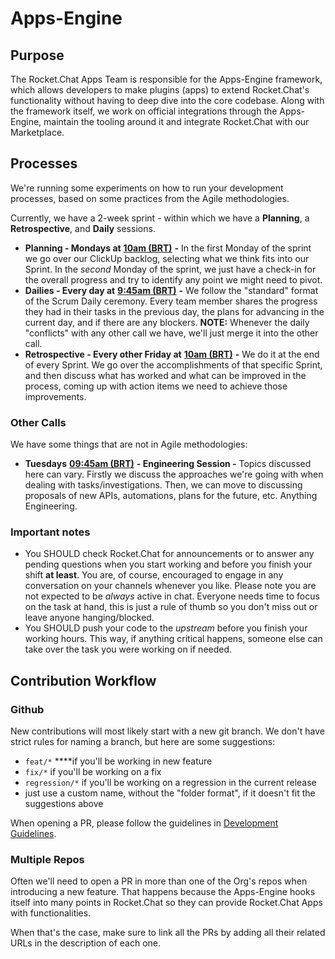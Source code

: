# Apps-Engine

## Purpose

The Rocket.Chat Apps Team is responsible for the Apps-Engine framework, which allows developers to make plugins \(apps\) to extend Rocket.Chat's functionality without having to deep dive into the core codebase. Along with the framework itself, we work on official integrations through the Apps-Engine, maintain the tooling around it and integrate Rocket.Chat with our Marketplace.

## Processes

We're running some experiments on how to run your development processes, based on some practices from the Agile methodologies. 

Currently, we have a 2-week sprint - within which we have a **Planning**, a **Retrospective**, and **Daily** sessions.

* **Planning - Mondays at** [**10am \(BRT\)**](http://mytime.io/10am/BRT) **-** In the first Monday of the sprint we go over our ClickUp backlog, selecting what we think fits into our Sprint. In the _second_ Monday of the sprint, we just have a check-in for the overall progress and try to identify any point we might need to pivot.
* **Dailies - Every day at** [**9:45am \(BRT\)**](http://mytime.io/9:45am/BRT) **-** We follow the "standard" format of the Scrum Daily ceremony. Every team member shares the progress they had in their tasks in the previous day, the plans for advancing in the current day, and if there are any blockers. **NOTE:** Whenever the daily "conflicts" with any other call we have, we'll just merge it into the other call.
* **Retrospective - Every other Friday at** [**10am \(BRT\)**](http://mytime.io/10am/BRT) **-** We do it at the end of every Sprint. We go over the accomplishments of that specific Sprint, and then discuss what has worked and what can be improved in the process, coming up with action items we need to achieve those improvements.

### Other Calls

We have some things that are not in Agile methodologies:

* **Tuesdays** [**09:45am \(BRT\)**](http://mytime.io/09:45am/BRT) **- Engineering Session -** Topics discussed here can vary. Firstly we discuss the approaches we're going with when dealing with tasks/investigations. Then, we can move to discussing proposals of new APIs, automations, plans for the future, etc. Anything Engineering.

### **Important notes**

* You SHOULD check Rocket.Chat for announcements or to answer any pending questions when you start working and before you finish your shift **at least**. You are, of course, encouraged to engage in any conversation on your channels whenever you like. Please note you are not expected to be _always_ active in chat. Everyone needs time to focus on the task at hand, this is just a rule of thumb so you don't miss out or leave anyone hanging/blocked.
* You SHOULD push your code to the _upstream_ before you finish your working hours. This way, if anything critical happens, someone else can take over the task you were working on if needed.

## Contribution Workflow

### Github

New contributions will most likely start with a new git branch. We don't have strict rules for naming a branch, but here are some suggestions:

* `feat/*` ****if you'll be working in new feature
* `fix/*` if you'll be working on a fix
* `regression/*` if you'll be working on a regression in the current release
* just use a custom name, without the "folder format", if it doesn't fit the suggestions above

When opening a PR, please follow the guidelines in [Development Guidelines](development/development-guidelines.md#choosing-a-good-pr-title).

### Multiple Repos

Often we'll need to open a PR in more than one of the Org's repos when introducing a new feature. That happens because the Apps-Engine hooks itself into many points in Rocket.Chat so they can provide Rocket.Chat Apps with functionalities. 

When that's the case, make sure to link all the PRs by adding all their related URLs in the description of each one.





